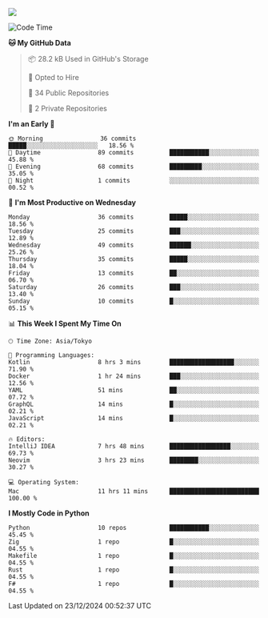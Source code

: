 ![](https://komarev.com/ghpvc/?username=kitagawa-hr)

<!--START_SECTION:waka-->
![Code Time](http://img.shields.io/badge/Code%20Time-1%2C279%20hrs%2045%20mins-blue)

**🐱 My GitHub Data** 

> 📦 28.2 kB Used in GitHub's Storage 
 > 
> 💼 Opted to Hire
 > 
> 📜 34 Public Repositories 
 > 
> 🔑 2 Private Repositories 
 > 
**I'm an Early 🐤** 

```text
🌞 Morning                36 commits          █████░░░░░░░░░░░░░░░░░░░░   18.56 % 
🌆 Daytime                89 commits          ███████████░░░░░░░░░░░░░░   45.88 % 
🌃 Evening                68 commits          █████████░░░░░░░░░░░░░░░░   35.05 % 
🌙 Night                  1 commits           ░░░░░░░░░░░░░░░░░░░░░░░░░   00.52 % 
```
📅 **I'm Most Productive on Wednesday** 

```text
Monday                   36 commits          █████░░░░░░░░░░░░░░░░░░░░   18.56 % 
Tuesday                  25 commits          ███░░░░░░░░░░░░░░░░░░░░░░   12.89 % 
Wednesday                49 commits          ██████░░░░░░░░░░░░░░░░░░░   25.26 % 
Thursday                 35 commits          █████░░░░░░░░░░░░░░░░░░░░   18.04 % 
Friday                   13 commits          ██░░░░░░░░░░░░░░░░░░░░░░░   06.70 % 
Saturday                 26 commits          ███░░░░░░░░░░░░░░░░░░░░░░   13.40 % 
Sunday                   10 commits          █░░░░░░░░░░░░░░░░░░░░░░░░   05.15 % 
```


📊 **This Week I Spent My Time On** 

```text
🕑︎ Time Zone: Asia/Tokyo

💬 Programming Languages: 
Kotlin                   8 hrs 3 mins        ██████████████████░░░░░░░   71.90 % 
Docker                   1 hr 24 mins        ███░░░░░░░░░░░░░░░░░░░░░░   12.56 % 
YAML                     51 mins             ██░░░░░░░░░░░░░░░░░░░░░░░   07.72 % 
GraphQL                  14 mins             █░░░░░░░░░░░░░░░░░░░░░░░░   02.21 % 
JavaScript               14 mins             █░░░░░░░░░░░░░░░░░░░░░░░░   02.21 % 

🔥 Editors: 
IntelliJ IDEA            7 hrs 48 mins       █████████████████░░░░░░░░   69.73 % 
Neovim                   3 hrs 23 mins       ████████░░░░░░░░░░░░░░░░░   30.27 % 

💻 Operating System: 
Mac                      11 hrs 11 mins      █████████████████████████   100.00 % 
```

**I Mostly Code in Python** 

```text
Python                   10 repos            ███████████░░░░░░░░░░░░░░   45.45 % 
Zig                      1 repo              █░░░░░░░░░░░░░░░░░░░░░░░░   04.55 % 
Makefile                 1 repo              █░░░░░░░░░░░░░░░░░░░░░░░░   04.55 % 
Rust                     1 repo              █░░░░░░░░░░░░░░░░░░░░░░░░   04.55 % 
F#                       1 repo              █░░░░░░░░░░░░░░░░░░░░░░░░   04.55 % 
```




 Last Updated on 23/12/2024 00:52:37 UTC
<!--END_SECTION:waka-->

